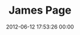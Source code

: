 ---
title: "James Page"
date: 2012-06-12 17:53:26 00:00
permalink: /jellyjim
twitter: ""
likes: [1555]
id: 947
gravatar: "http://www.gravatar.com/avatar/3fd839f1e95a610193f521cea34de41b"
---